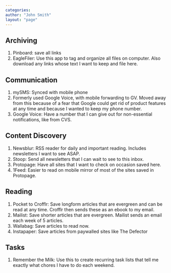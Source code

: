 ```yaml
---
categories: 
author: "John Smith"
layout: "page"
---
```


<h2>Archiving</h2>

<ol>
	<li>Pinboard: save all links</li>
	<li>EagleFiler: Use this app to tag and organize all files on computer. Also download any links whose text I want to keep and file here.</li>
</ol>

<h2>Communication</h2>

<ol>
	<li>mySMS: Synced with mobile phone</li>
	<li>Formerly used Google Voice, with mobile forwarding to GV. Moved away from this because of a fear that Google could get rid of product features at any time and because I wanted to keep my phone number.</li>
	<li>Google Voice: Have a number that I can give out for non-essential notifications, like from CVS.</li>
</ol>

<h2>Content Discovery</h2>

<ol>
	<li>Newsblur: RSS reader for daily and important reading. Includes newsletters I want to see ASAP.</li>
	<li>Stoop: Send all newsletters that I can wait to see to this inbox.</li>
	<li>Protopage: Have all sites that I want to check on occasion saved here.</li>
	<li>1Feed: Easier to read on mobile mirror of most of the sites saved in Protopage.</li>
</ol>

<h2>Reading</h2>

<ol>
	<li>Pocket to Crofflr: Save longform articles that are evergreen and can be read at any time. Crofflr then sends these as an ebook to my email.</li>
	<li>Mailist: Save shorter articles that are evergreen. Mailist sends an email each week of 5 articles.</li>
	<li>Wallabag: Save articles to read now.</li>
	<li>Instapaper: Save articles from paywalled sites like The Defector</li>
</ol>

<h2>Tasks</h2>

<ol>
	<li>Remember the Milk: Use this to create recurring task lists that tell me exactly what chores I have to do each weekend.</li>
</ol>
